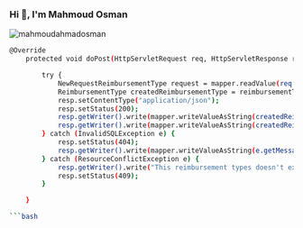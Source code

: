  <h3 align="left">Hi 👋, I'm Mahmoud Osman</h3>

<p align="left"> <img src="https://komarev.com/ghpvc/?username=mahmoudahmadosman&label=Profile%20views&color=0e75b6&style=flat" alt="mahmoudahmadosman" /> </p>
 
 
```bash
@Override
    protected void doPost(HttpServletRequest req, HttpServletResponse resp) throws ServletException, IOException {

        try {
            NewRequestReimbursementType request = mapper.readValue(req.getInputStream(), NewRequestReimbursementType.class);
            ReimbursementType createdReimbursementType = reimbursementTypeService.createReimbursementType(request);
            resp.setContentType("application/json");
            resp.setStatus(200);
            resp.getWriter().write(mapper.writeValueAsString(createdReimbursementType.getType_id())); 
            resp.getWriter().write(mapper.writeValueAsString(createdReimbursementType.getType_id()));
        } catch (InvalidSQLException e) {
            resp.setStatus(404);
            resp.getWriter().write(mapper.writeValueAsString(e.getMessage()));
        } catch (ResourceConflictException e) {
            resp.getWriter().write("This reimbursement types doesn't exist!");
            resp.setStatus(409);
        }

    }

```bash
